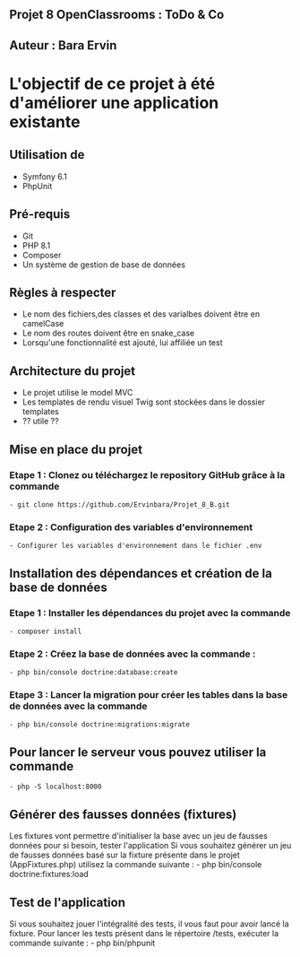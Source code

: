 ## Projet 8 OpenClassrooms : ToDo & Co

## Auteur : Bara Ervin

# L'objectif de ce projet à été d'améliorer une application existante

## Utilisation de 
-  Symfony 6.1
-  PhpUnit
## Pré-requis 
-  Git
-  PHP 8.1
-  Composer
-  Un système de gestion de base de données

## Règles à respecter
-  Le nom des fichiers,des classes et des varialbes doivent être en camelCase
-  Le nom des routes doivent être en snake_case
-  Lorsqu'une fonctionnalité est ajouté, lui affiliée un test

## Architecture du projet
-  Le projet utilise le model MVC
-  Les templates de rendu visuel Twig sont stockées dans le dossier templates
-  ?? utile ??

## Mise en place du projet

### Etape 1 : Clonez ou téléchargez le repository GitHub grâce à la commande
    - git clone https://github.com/Ervinbara/Projet_8_B.git

### Etape 2 : Configuration des variables d'environnement
    - Configurer les variables d'environnement dans le fichier .env

## Installation des dépendances et création de la base de données

### Etape 1 : Installer les dépendances du projet avec la commande
    - composer install
### Etape 2 : Créez la base de données avec la commande :
    - php bin/console doctrine:database:create
### Etape 3 : Lancer la migration pour créer les tables dans la base de données avec la commande
    - php bin/console doctrine:migrations:migrate

## Pour lancer le serveur vous pouvez utiliser la commande
    - php -S localhost:8000

## Générer des fausses données (fixtures)

Les fixtures vont permettre d'initialiser la base avec un jeu de fausses données pour si besoin, tester l'application
Si vous souhaitez générer un jeu de fausses données basé sur la fixture présente dans le projet (AppFixtures.php) utilisez la commande suivante :
    - php bin/console doctrine:fixtures:load

## Test de l'application

Si vous souhaitez jouer l'intégralité des tests, il vous faut pour avoir lancé la fixture. 
Pour lancer les tests présent dans le répertoire /tests, exécuter la commande suivante : 
    - php bin/phpunit